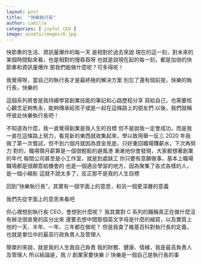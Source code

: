 ```yaml
---
layout: post
title:  "快樂執行長"
author: camille
categories: [ joyful CEO ]
image: assets/images/6.jpg
---
```


快節奏的生活、資訊量爆炸的每一天
是相對於過去來說
現在的這一刻，對未來的某個時間點來看，也是相對的慢吞吞呀
也就是說現在起的每一刻，都是加倍的快節奏和資訊量爆炸
那我們能做什麼呢？可多得呢！

我覺得呀，當自己的執行長才是最終極的解決方案
別忘了還有個前提，快樂的執行長，快樂的

這個系列將會是我持續學習創業技能的筆記和心路歷程分享
寫給自己，也需要核心觀念足夠雋永，能夠傳承給孩子或是一起在這條路上的朋友們
以後，我們就稱呼彼此快樂執行長吧！

不知道為什麼，我一直覺得創業是我人生的目標
但不是說我一定會成功，而是我一直在這條路上努力，看見新的東西就收集起來，學以致用舉一反三
2020 年我做了第一次嘗試，但不到六個月就因為資金見底，只好重回職場賺薪水，下次再努力
對的，職場領月薪算是一個很輕鬆的避風港
漸漸地你會發現，大家都想著創業的年代
每間公司甚至是小工作室，就是到處缺工
你只要有意願做事，基本上職場職場都是很願意給機會的
也是一個適合學習的地方，因為聚集了各式各樣的人，是一個小縮影
這就不說太多了，反正那不是我的人生目標

回到“快樂執行長”，其實有一個字面上的意思，和另一個更深層的意義

我們先從字面上的意思來看吧

你心裡想到執行長 CEO，會想到什麼呢？
我其實對 C 系列的職稱真正在做什麼沒有辦法很直覺的區分出來
還要去想中間那個英文字母是什麼的縮寫，以及實質上他的一天、半年、一年、三年都在做呢？
但是我查了維基百科對執行長的定義，也就是單位中的最高行政負責人及管理人

簡單的來說，就是我的人生我自己負責
我的財務、健康、情緒，我是最高負責人及管理人
所以結論是，我
// 創業家要快樂
// 快樂是一個自己是執行長的事







